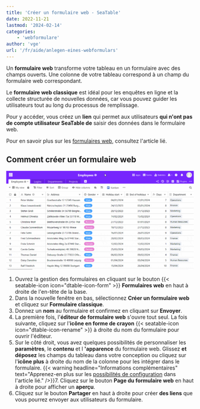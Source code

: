 ```yaml
---
title: 'Créer un formulaire web - SeaTable'
date: 2022-11-21
lastmod: '2024-02-14'
categories:
    - 'webformulare'
author: 'vge'
url: '/fr/aide/anlegen-eines-webformulars'
---
```


Un **formulaire web** transforme votre tableau en un formulaire avec des champs ouverts. Une colonne de votre tableau correspond à un champ du formulaire web correspondant.

Le **formulaire web classique** est idéal pour les enquêtes en ligne et la collecte structurée de nouvelles données, car vous pouvez guider les utilisateurs tout au long du processus de remplissage.

Pour y accéder, vous créez un **lien** qui permet aux utilisateurs **qui n'ont pas de compte utilisateur SeaTable de** saisir des données dans le formulaire web.

Pour en savoir plus sur les [formulaires web](https://seatable.io/fr/docs/webformulare/webformulare/), consultez l'article lié.

## Comment créer un formulaire web

![Créer un nouveau formulaire web](images/Create-a-web-form.gif)

1. Ouvrez la gestion des formulaires en cliquant sur le bouton {{< seatable-icon icon="dtable-icon-form" >}} **Formulaires web** en haut à droite de l'en-tête de la base.
2. Dans la nouvelle fenêtre en bas, sélectionnez **Créer un formulaire web** et cliquez sur **Formulaire classique**.
3. Donnez un **nom** au formulaire et confirmez en cliquant sur **Envoyer**.
4. La première fois, l'**éditeur de formulaire web** s'ouvre tout seul. La fois suivante, cliquez sur l'**icône en forme de crayon** {{< seatable-icon icon="dtable-icon-rename" >}} à droite du nom du formulaire pour ouvrir l'éditeur.
5. Sur le côté droit, vous avez quelques possibilités de personnaliser les **paramètres**, le **contenu** et l **'apparence** du formulaire web. Glissez **et déposez** les champs du tableau dans votre conception ou cliquez sur l'**icône plus** à droite du nom de la colonne pour les intégrer dans le formulaire.
   {{< warning  headline="Informations complémentaires"  text="Apprenez-en plus sur les [possibilités de configuration](https://seatable.io/fr/docs/webformulare/konfigurationsmoeglichkeiten-und-optische-anpassungen-eines-webformulars/) dans l'article lié." />}}7. Cliquez sur le bouton **Page du formulaire web** en haut à droite pour afficher un **aperçu**.
6. Cliquez sur le bouton **Partager** en haut à droite pour créer **des liens** que vous pourrez envoyer aux utilisateurs du formulaire.
